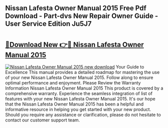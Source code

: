 ## Nissan Lafesta Owner Manual 2015 Free Pdf Download - Part-dvs New Repair Owner Guide - User Service Edition Ju5J7

# <h2><a href="http://bc62639.oget.top/?id=Nissan+Lafesta+Owner+Manual+2015">🔗Download New 👉🔴 Nissan Lafesta Owner Manual 2015</a></h2>

[![Nissan Lafesta Owner Manual 2015 new download](https://i.imgur.com/5g1atiW.png)](http://bc62639.oget.top/?id=Nissan+Lafesta+Owner+Manual+2015)
Your Guide to Excellence This manual provides a detailed roadmap for mastering the use of your new Nissan Lafesta Owner Manual 2015. Follow along to ensure optimal performance and enjoyment. Please Review the Warranty Information Nissan Lafesta Owner Manual 2015 This product is covered by a comprehensive warranty. Experience the seamless integration of list of features with your new Nissan Lafesta Owner Manual 2015. It's our hope that the Nissan Lafesta Owner Manual 2015 has been a helpful and informative resource in helping you get started with your new product. Should you require any assistance or clarification, please do not hesitate to contact our customer support team.
